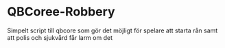# QBCoree-Robbery
Simpelt script till qbcore som gör det möjligt för spelare att starta rån samt att polis och sjukvård får larm om det

